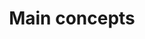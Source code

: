 ---
layout: doc
title: "Main concepts"
description: "This section will introduce the main concepts of viky.ai."
image: site_assets/img/social.jpg
order: 5
---